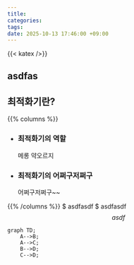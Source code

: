 ```yaml
---
title: 
categories: 
tags: 
date: 2025-10-13 17:46:00 +09:00
---
```

{{< katex />}}



## asdfas

## 최적화기란?

{{% columns %}}
- ### 최적화기의 역할
  메롱 약오르지

- ### 최적화기의 어쩌구저쩌구
  어쩌구저쩌구~~

{{% /columns %}}
$ asdfasdf $
asdfasdf
$$
asdf
$$


```mermaid
graph TD;
    A-->B;
    A-->C;
    B-->D;
    C-->D;
```


